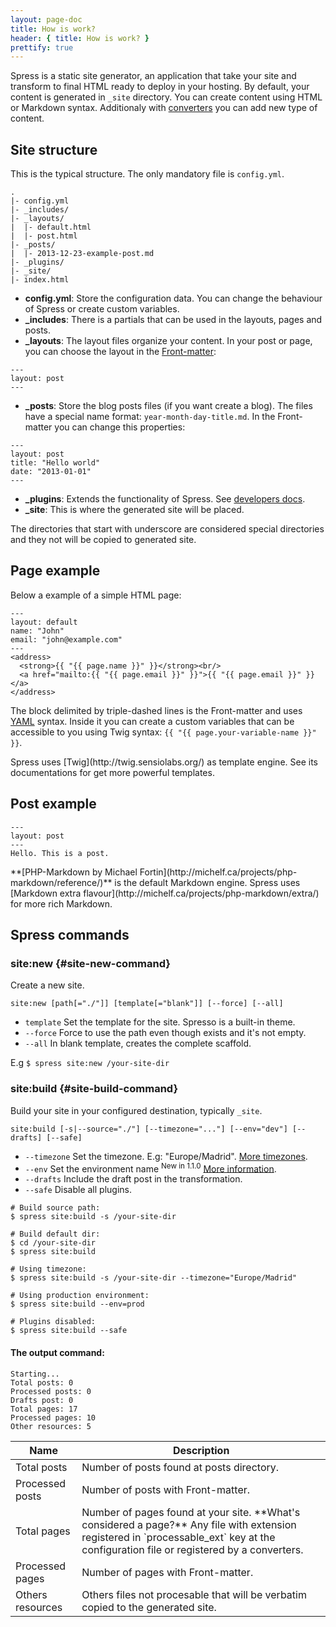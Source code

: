```yaml
---
layout: page-doc
title: How is work?
header: { title: How is work? }
prettify: true
---
```

Spress is a static site generator, an application that take your site and 
transform to final HTML ready to deploy in your hosting. By default, your
content is generated in `_site` directory. You can create content using HTML or 
Markdown syntax. Additionaly with [converters](/docs/developers/converters) you 
can add new type of content.

## Site structure
This is the typical structure. The only mandatory file is `config.yml`.

```
.
|- config.yml
|- _includes/
|- _layouts/
|  |- default.html
|  |- post.html
|- _posts/
|  |- 2013-12-23-example-post.md
|- _plugins/
|- _site/
|- index.html
```
* **config.yml**: Store the configuration data. You can change the behaviour of 
Spress or create custom variables.
* **_includes**: There is a partials that can be used in the layouts, pages and posts.
* **_layouts**: The layout files organize your content. In your post or page, 
you can choose the layout in the [Front-matter](/docs/front-matter):

```
---
layout: post
---
```
* **_posts**: Store the blog posts files (if you want create a blog). The files
have a special name format: `year-month-day-title.md`. In the Front-matter you 
can change this properties:

```
---
layout: post
title: "Hello world"
date: "2013-01-01"
---
```
* **_plugins**: Extends the functionality of Spress. See [developers docs](/docs/developers).
* **_site**: This is where the generated site will be placed.

The directories that start with underscore are considered special directories and
they not will be copied to generated site.

## Page example
Below a example of a simple HTML page:

```
---
layout: default
name: "John"
email: "john@example.com"
---
<address>
  <strong>{{ "{{ page.name }}" }}</strong><br/>
  <a href="mailto:{{ "{{ page.email }}" }}">{{ "{{ page.email }}" }}</a>
</address>
```
The block delimited by triple-dashed lines is the Front-matter and uses 
[YAML](http://yaml.org) syntax. Inside it you can create a custom variables
that can be accessible to you using Twig syntax: 
`{{ "{{ page.your-variable-name }}" }}`.

<div class="panel panel-default">
  <div class="panel-body">
    <div class="row">
        <div class="col-md-1">
            <i class="fa fa-bookmark-o fa-3x"></i>
        </div>
        <div class="col-md-11">
            <p markdown="1">
                Spress uses [Twig](http://twig.sensiolabs.org/) as template
                engine. See its documentations for get more powerful
                templates.
            </p>
        </div>
    </div>
  </div>
</div>

## Post example
```
---
layout: post
---
Hello. This is a post.
```

<div class="panel panel-default">
  <div class="panel-body">
    <div class="row">
        <div class="col-md-1">
            <i class="fa fa-bookmark-o fa-3x"></i>
        </div>
        <div class="col-md-11">
            <p markdown="1">
                **[PHP-Markdown by Michael Fortin](http://michelf.ca/projects/php-markdown/reference/)** 
                is the default Markdown engine. Spress uses 
                [Markdown extra flavour](http://michelf.ca/projects/php-markdown/extra/) for 
                more rich Markdown.
            </p>
        </div>
    </div>
  </div>
</div>

## Spress commands
### site:new {#site-new-command}
Create a new site.

`site:new [path[="./"]] [template[="blank"]] [--force] [--all]`

* `template` Set the template for the site. Spresso is a built-in theme.
* `--force` Force to use the path even though exists and it's not empty.
* `--all` In blank template, creates the complete scaffold.

E.g `$ spress site:new /your-site-dir`

### site:build {#site-build-command}
Build your site in your configured destination, typically `_site`. 

`site:build [-s|--source="./"] [--timezone="..."] [--env="dev"] [--drafts] [--safe]`

* `--timezone` Set the timezone. E.g: "Europe/Madrid".
[More timezones](http://www.php.net/manual/en/timezones.php).
* `--env` Set the environment name <sup><span class="label label-success">New in 1.1.0</span></sup> [More information](/docs/configuration/#environment).
* `--drafts` Include the draft post in the transformation.
* `--safe` Disable all plugins.

```
# Build source path:
$ spress site:build -s /your-site-dir

# Build default dir:
$ cd /your-site-dir
$ spress site:build

# Using timezone:
$ spress site:build -s /your-site-dir --timezone="Europe/Madrid"

# Using production environment:
$ spress site:build --env=prod

# Plugins disabled:
$ spress site:build --safe
```

#### The output command:

```
Starting...
Total posts: 0
Processed posts: 0
Drafts post: 0
Total pages: 17
Processed pages: 10
Other resources: 5
```

<table class="table">
    <thead>
        <tr>
            <th class="col-sm-3">Name</th>
            <th>Description</th>
        </tr>
    </thead>
    <tbody>
        <tr>
            <td>Total posts</td>
            <td>Number of posts found at posts directory.</td>
        </tr>
        <tr>
            <td>Processed posts</td>
            <td>Number of posts with Front-matter.</td>
        </tr>
        <tr>
            <td>Total pages</td>
            <td markdown="1">
                Number of pages found at your site.
                **What's considered a page?** 
                Any file with extension registered in `processable_ext` key at the
                configuration file or registered by a converters.
            </td>
        </tr>
        <tr>
            <td>Processed pages</td>
            <td>Number of pages with Front-matter.</td>
        </tr>
        <tr>
            <td>Others resources</td>
            <td>
                Others files not procesable that will be verbatim copied
                to the generated site.
            </td>
        </tr>
    </tbody>
</table>
